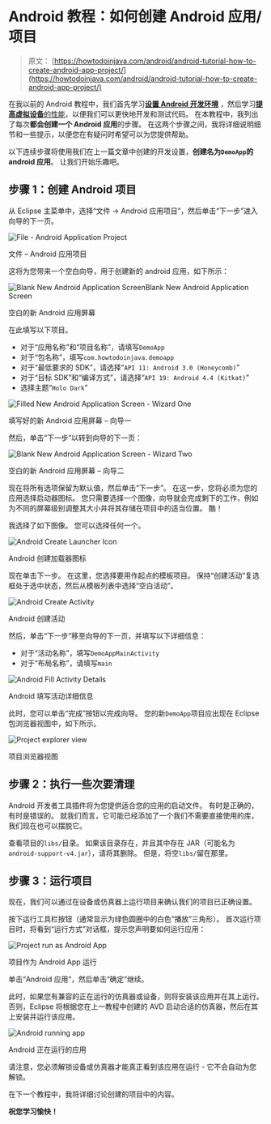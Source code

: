 # Android 教程：如何创建 Android 应用/项目

> 原文： [https://howtodoinjava.com/android/android-tutorial-how-to-create-android-app-project/](https://howtodoinjava.com/android/android-tutorial-how-to-create-android-app-project/)

在我以前的 Android 教程中，我们首先学习[**设置 Android 开发环境**](//howtodoinjava.com/android/android-tutorial-install-android-on-windows/ "Android Tutorial : Install Android on Windows") ，然后学习[**提高虚拟设备**的性能](//howtodoinjava.com/android/how-to-speed-up-a-slow-android-avdemulator/ "How to speed up a slow android AVD/emulator")，以便我们可以更快地开发和测试代码。 在本教程中，我列出了每次**都会创建一个 Android 应用**的步骤。 在这两个步骤之间，我将详细说明细节和一些提示，以便您在有疑问时希望可以为您提供帮助。

以下连续步骤将使用我们在上一篇文章中创建的开发设置，**创建名为`DemoApp`的 android 应用**。 让我们开始乐趣吧。

## 步骤 1：创建 Android 项目

从 Eclipse 主菜单中，选择“文件 -> Android 应用项目”，然后单击“下一步”进入向导的下一页。

![File - Android Application Project](img/0e61fa1662c3f4fd2840d99b0719829b.png)

文件 – Android 应用项目



这将为您带来一个空白向导，用于创建新的 android 应用，如下所示：

![Blank New Android Application ScreenBlank New Android Application Screen](img/7e58ae20f0c0580a94529159d33f8399.png)

空白的新 Android 应用屏幕



在此填写以下项目。

*   对于“应用名称”和“项目名称”，请填写`DemoApp`
*   对于“包名称”，填写`com.howtodoinjava.demoapp`
*   对于“最低要求的 SDK”，请选择“`API 11: Android 3.0 (Honeycomb)`”
*   对于“目标 SDK”和“编译方式”，请选择“`API 19: Android 4.4 (Kitkat)`”
*   选择主题“`Holo Dark`”

![Filled New Android Application Screen - Wizard One](img/54c34eb85e41a7068aaea604c63c3cff.png)

填写好的新 Android 应用屏幕 – 向导一



然后，单击“下一步”以转到向导的下一页：

![Blank New Android Application Screen - Wizard Two](img/92422bd5e7dd6e995aeee5d4f9576fe5.png)

空白的新 Android 应用屏幕 – 向导二



现在将所有选项保留为默认值，然后单击“下一步”。 在这一步，您将必须为您的应用选择启动器图标。 您只需要选择一个图像，向导就会完成剩下的工作，例如为不同的屏幕级别调整其大小并将其存储在项目中的适当位置。 酷！

我选择了如下图像。 您可以选择任何一个。

![Android Create Launcher Icon](img/17237bb35f812bca9cfe531447fb9441.png)

Android 创建加载器图标



现在单击下一步。 在这里，您选择要用作起点的模板项目。 保持“创建活动”复选框处于选中状态，然后从模板列表中选择“空白活动”。

![Android Create Activity](img/6fa6cc43541f509e2dce5f553645d94a.png)

Android 创建活动



然后，单击“下一步”移至向导的下一页，并填写以下详细信息：

*   对于“活动名称”，填写`DemoAppMainActivity`
*   对于“布局名称”，请填写`main`

![Android Fill Activity Details](img/494a07011aa12aa07abe53bbc010fcc9.png)

Android 填写活动详细信息



此时，您可以单击“完成”按钮以完成向导。 您的新`DemoApp`项目应出现在 Eclipse 包浏览器视图中，如下所示。

![Project explorer view](img/51f679ba9dbd383e00910c72a6bd350c.png)

项目浏览器视图



## 步骤 2：执行一些次要清理

Android 开发者工具插件将为您提供适合您的应用的启动文件。 有时是正确的，有时是错误的。 就我们而言，它可能已经添加了一个我们不需要直接使用的库，我们现在也可以摆脱它。

查看项目的`libs/`目录。 如果该目录存在，并且其中存在 JAR（可能名为`android-support-v4.jar`），请将其删除。 但是，将空`libs/`留在那里。

## 步骤 3：运行项目

现在，我们可以通过在设备或仿真器上运行项目来确认我们的项目已正确设置。

按下运行工具栏按钮（通常显示为绿色圆圈中的白色“播放”三角形）。 首次运行项目时，将看到“运行方式”对话框，提示您声明要如何运行应用：

![Project run as Android App](img/e04daf2b4ce28c1b904144b4df99b91e.png)

项目作为 Android App 运行



单击“Android 应用”，然后单击“确定”继续。

此时，如果您有兼容的正在运行的仿真器或设备，则将安装该应用并在其上运行。 否则，Eclipse 将根据您在上一教程中创建的 AVD 启动合适的仿真器，然后在其上安装并运行该应用。

![Android running app](img/ac4e964f494d62fc6bec7e82d44d042f.png)


Android 正在运行的应用


请注意，您必须解锁设备或仿真器才能真正看到该应用在运行 - 它不会自动为您解锁。

在下一个教程中，我将详细讨论创建的项目中的内容。

**祝您学习愉快！**